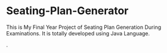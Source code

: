 # Seating-Plan-Generator

This is My Final Year Project of Seating Plan Generation During Examinations. It is totally developed using Java Language.




































































































































































.






































